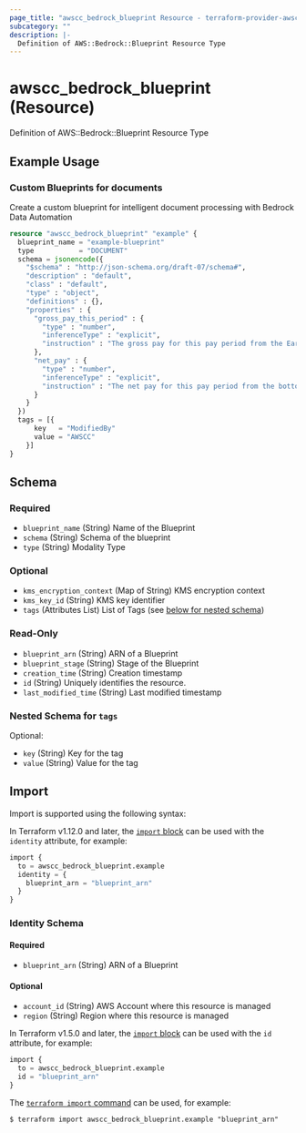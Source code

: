 ```yaml
---
page_title: "awscc_bedrock_blueprint Resource - terraform-provider-awscc"
subcategory: ""
description: |-
  Definition of AWS::Bedrock::Blueprint Resource Type
---
```


# awscc_bedrock_blueprint (Resource)

Definition of AWS::Bedrock::Blueprint Resource Type

## Example Usage

### Custom Blueprints for documents
Create a custom blueprint for intelligent document processing with Bedrock Data Automation
```terraform
resource "awscc_bedrock_blueprint" "example" {
  blueprint_name = "example-blueprint"
  type           = "DOCUMENT"
  schema = jsonencode({
    "$schema" : "http://json-schema.org/draft-07/schema#",
    "description" : "default",
    "class" : "default",
    "type" : "object",
    "definitions" : {},
    "properties" : {
      "gross_pay_this_period" : {
        "type" : "number",
        "inferenceType" : "explicit",
        "instruction" : "The gross pay for this pay period from the Earnings table"
      },
      "net_pay" : {
        "type" : "number",
        "inferenceType" : "explicit",
        "instruction" : "The net pay for this pay period from the bottom of the document"
      }
    }
  })
  tags = [{
      key   = "ModifiedBy"
      value = "AWSCC"
    }] 
}
```

<!-- schema generated by tfplugindocs -->
## Schema

### Required

- `blueprint_name` (String) Name of the Blueprint
- `schema` (String) Schema of the blueprint
- `type` (String) Modality Type

### Optional

- `kms_encryption_context` (Map of String) KMS encryption context
- `kms_key_id` (String) KMS key identifier
- `tags` (Attributes List) List of Tags (see [below for nested schema](#nestedatt--tags))

### Read-Only

- `blueprint_arn` (String) ARN of a Blueprint
- `blueprint_stage` (String) Stage of the Blueprint
- `creation_time` (String) Creation timestamp
- `id` (String) Uniquely identifies the resource.
- `last_modified_time` (String) Last modified timestamp

<a id="nestedatt--tags"></a>
### Nested Schema for `tags`

Optional:

- `key` (String) Key for the tag
- `value` (String) Value for the tag

## Import

Import is supported using the following syntax:

In Terraform v1.12.0 and later, the [`import` block](https://developer.hashicorp.com/terraform/language/import) can be used with the `identity` attribute, for example:

```terraform
import {
  to = awscc_bedrock_blueprint.example
  identity = {
    blueprint_arn = "blueprint_arn"
  }
}
```

<!-- schema generated by tfplugindocs -->
### Identity Schema

#### Required

- `blueprint_arn` (String) ARN of a Blueprint

#### Optional

- `account_id` (String) AWS Account where this resource is managed
- `region` (String) Region where this resource is managed

In Terraform v1.5.0 and later, the [`import` block](https://developer.hashicorp.com/terraform/language/import) can be used with the `id` attribute, for example:

```terraform
import {
  to = awscc_bedrock_blueprint.example
  id = "blueprint_arn"
}
```

The [`terraform import` command](https://developer.hashicorp.com/terraform/cli/commands/import) can be used, for example:

```shell
$ terraform import awscc_bedrock_blueprint.example "blueprint_arn"
```
